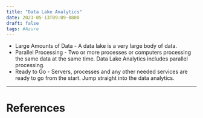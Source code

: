 ```yaml
---
title: "Data Lake Analytics"
date: 2023-05-13T09:09-0800
draft: false
tags: #Azure
---
```


- Large Amounts of Data - A data lake is a very large body of data.
- Parallel Processing - Two or more processes or computers processing the same data at the same time. Data Lake Analytics includes parallel processing.
- Ready to Go - Servers, processes and any other needed services are ready to go from the start. Jump straight into the data analytics.

---
# References
